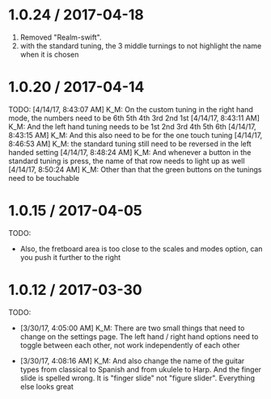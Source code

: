 1.0.24 / 2017-04-18
==================
1. Removed "Realm-swift".  
2. with the standard tuning, the 3 middle turnings to not highlight the name when it is chosen


1.0.20 / 2017-04-14
==================

TODO:
[4/14/17, 8:43:07 AM] K_M: On the custom tuning in the right hand mode,  the numbers need to be 6th 5th 4th 3rd 2nd 1st
[4/14/17, 8:43:11 AM] K_M: And the left hand tuning needs to be 1st 2nd 3rd 4th 5th 6th
[4/14/17, 8:43:15 AM] K_M: And this also need to be for the one touch tuning
[4/14/17, 8:46:53 AM] K_M: the standard tuning still need to be reversed in the left handed setting
[4/14/17, 8:48:24 AM] K_M: And whenever a button in the standard tuning is press, the name of that row needs to light up as well
[4/14/17, 8:50:24 AM] K_M: Other than that the green buttons on the tunings need to be touchable


1.0.15 / 2017-04-05
==================

TODO: 
* Also, the fretboard area is too close to the scales and modes option, can you push it further to the right



1.0.12 / 2017-03-30
==================

TODO: 
* [3/30/17, 4:05:00 AM] K_M: There are two small things that need to change on the settings page.
    The left hand / right hand options need to toggle between each other, not work independently of each other

* [3/30/17, 4:08:16 AM] K_M:
      And also change the name of the guitar types from classical to Spanish and from ukulele to Harp.
      And the finger slide is spelled wrong. It is "finger slide" not "figure slider". Everything else looks great
